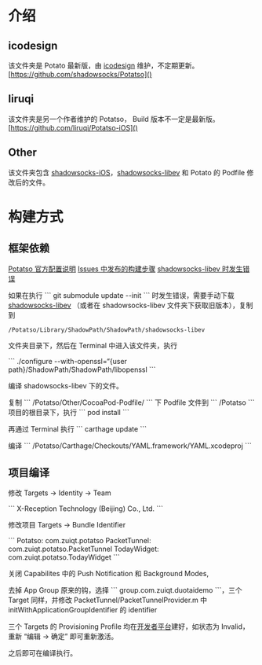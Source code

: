 # 介绍
## icodesign
该文件夹是 Potato 最新版，由 [icodesign][1] 维护，不定期更新。
[https://github.com/shadowsocks/Potatso]() 

## liruqi
该文件夹是另一个作者维护的 Potatso， Build 版本不一定是最新版。
[https://github.com/liruqi/Potatso-iOS]()

## Other
该文件夹包含 [shadowsocks-iOS][4]，[shadowsocks-libev][5] 和 Potato 的 Podfile 修改后的文件。

# 构建方式
## 框架依赖
[Potatso 官方配置说明][6]
[Issues 中发布的构建步骤][7]
[shadowsocks-libev 时发生错误][8]

如果在执行 \`\`\` git submodule update --init \`\`\` 时发生错误，需要手动下载 [shadowsocks-libev][9] （或者在 shadowsocks-libev 文件夹下获取旧版本），复制到 

	/Potatso/Library/ShadowPath/ShadowPath/shadowsocks-libev 

文件夹目录下，然后在 Terminal 中进入该文件夹，执行 

\`\`\` 
./configure --with-openssl=“{user path}/ShadowPath/ShadowPath/libopenssl
\`\`\` 

编译 shadowsocks-libev 下的文件。

复制 \`\`\` /Potatso/Other/CocoaPod-Podfile/ \`\`\` 下 Podfile 文件到 \`\`\` /Potatso \`\`\` 项目的根目录下，执行 \`\`\` pod install \`\`\`

再通过 Terminal 执行 \`\`\` carthage update \`\`\`

编译 
\`\`\`
/Potatso/Carthage/Checkouts/YAML.framework/YAML.xcodeproj
\`\`\`

## 项目编译
修改 Targets -\> Identity -\> Team 

\`\`\`
X-Reception Technology (Beijing) Co., Ltd.
\`\`\`

修改项目 Targets -\> Bundle Identifier

\`\`\`
Potatso: com.zuiqt.potatso
PacketTunnel: com.zuiqt.potatso.PacketTunnel
TodayWidget: com.zuiqt.potatso.TodayWidget 
\`\`\`

关闭 Capabilites 中的 Push Notification 和 Background Modes,

去掉 App Group 原来的钩，选择 \`\`\` group.com.zuiqt.duotaidemo \`\`\`，三个 Target 同样，并修改 PacketTunnel/PacketTunnelProvider.m 中 initWithApplicationGroupIdentifier 的 identifier

三个 Targets 的 Provisioning Profile 均在[开发者平台][10]建好，如状态为 Invalid，重新 “编辑 -\> 确定” 即可重新激活。

之后即可在编译执行。 






[1]:	https://github.com/icodesign
[4]:	https://github.com/liruqi/shadowsocks-iOS
[5]:	https://github.com/shadowsocks/shadowsocks-libev
[6]:	https://github.com/shadowsocks/Potatso/wiki/Setup-Guide
[7]:	https://github.com/shadowsocks/Potatso/issues/12
[8]:	https://github.com/shadowsocks/Potatso/issues/46
[9]:	https://github.com/shadowsocks/shadowsocks-libev
[10]:	https://developer.apple.com/account/ios/profile/